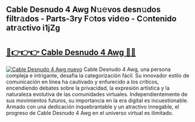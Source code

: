 ## Cable Desnudo 4 Awg N𝚞𝚎vos desn𝚞dos filtr𝚊dos - Parts-3ry F𝚘tos vid𝚎o - C𝚘ntenido atr𝚊ctivo i1jZg

# <h2><a href="http://mbamds.tromn.icu/?c=Cable+Desnudo+4+Awg">🔗👉👉👉 Cable Desnudo 4 Awg 🔗🔗</a></h2>

[![Cable Desnudo 4 Awg nuevo](https://i.imgur.com/pEAQMta.gif)](http://mbamds.tromn.icu/?c=Cable+Desnudo+4+Awg)
Cable Desnudo 4 Awg, una persona compleja e intrigante, desafía la categorización fácil. Su innovador estilo de comunicación en línea ha cautivado y enfurecido a los críticos, encendiendo debates sobre la privacidad, la expresión artística y la naturaleza evolutiva de las comunidades virtuales. Independientemente de sus movimientos futuros, su importancia en la era digital es incuestionable. Armado con una dedicación inquebrantable y un atractivo innegable, el progreso de Cable Desnudo 4 Awg en el universo virtual es ilimitado.
